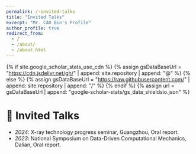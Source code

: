 ```yaml
---
permalink: /-invited-talks
title: "Invited Talks"
excerpt: "Mr. CAO Bin's Profile"
author_profile: true
redirect_from: 
  - /
  - /about/
  - /about.html
---
```


{% if site.google_scholar_stats_use_cdn %}
{% assign gsDataBaseUrl = "https://cdn.jsdelivr.net/gh/" | append: site.repository | append: "@" %}
{% else %}
{% assign gsDataBaseUrl = "https://raw.githubusercontent.com/" | append: site.repository | append: "/" %}
{% endif %}
{% assign url = gsDataBaseUrl | append: "google-scholar-stats/gs_data_shieldsio.json" %}

<span class='anchor' id='-invited-talks'></span>

# 💬 Invited Talks
- *2024*: X-ray technology progress seminar, Guangzhou, Oral report.
- *2023*: National Symposium on Data-Driven Computational Mechanics, Dalian, Oral report. 


